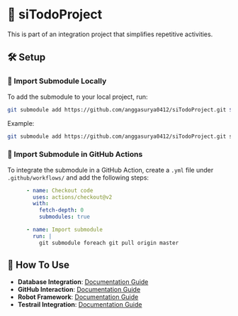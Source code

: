 # 🚀 siTodoProject
This is part of an integration project that simplifies repetitive activities.

## 🛠️ Setup

### 🔹 Import Submodule Locally
To add the submodule to your local project, run:
```sh
git submodule add https://github.com/anggasurya0412/siTodoProject.git ${directory}
```
Example:
```sh
git submodule add https://github.com/anggasurya0412/siTodoProject.git submodule
```

### 🔹 Import Submodule in GitHub Actions
To integrate the submodule in a GitHub Action, create a `.yml` file under `.github/workflows/` and add the following steps:
```yaml
      - name: Checkout code
        uses: actions/checkout@v2
        with:
          fetch-depth: 0
          submodules: true

      - name: Import submodule
        run: |
          git submodule foreach git pull origin master
```

## 📌 How To Use

- **Database Integration**: [Documentation Guide](https://github.com/anggasurya0412/siTodoProject/blob/master/integration-script/database/Readme.md)
- **GitHub Interaction**: [Documentation Guide](https://github.com/anggasurya0412/siTodoProject/blob/master/integration-script/github/Readme.md)
- **Robot Framework**: [Documentation Guide](https://github.com/anggasurya0412/siTodoProject/blob/master/integration-script/robotframework/Readme.md)
- **Testrail Integration**: [Documentation Guide](https://github.com/anggasurya0412/siTodoProject/blob/master/integration-script/testrail/Readme.md)

